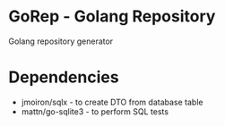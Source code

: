 # GoRep - Golang Repository

Golang repository generator

# Dependencies
* jmoiron/sqlx - to create DTO from database table
* mattn/go-sqlite3 - to perform SQL tests
